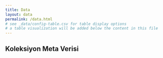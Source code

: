 ```yaml
---
title: Data
layout: data
permalink: /data.html
# see _data/config-table.csv for table display options
# a table visualization will be added below the content in this file
---
```


## Koleksiyon Meta Verisi

